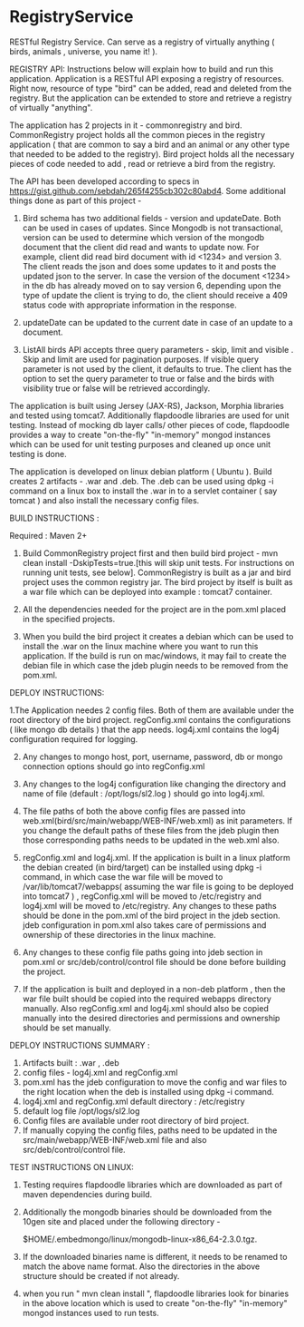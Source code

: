 # RegistryService
RESTful Registry Service. Can serve as a registry of virtually anything ( birds, animals , universe, you name it! ). 

REGISTRY API:
Instructions below will explain how to build and run this application. Application is a RESTful API exposing a registry of resources. Right now, resource of type "bird" can be added, read and deleted from the registry. But the application can be extended to store and retrieve a registry of virtually "anything".

The application has 2 projects in it - commonregistry and bird. CommonRegistry project holds all the common pieces in the registry application ( that are common to say a bird and an animal or any other type that needed to be added to the registry). Bird project holds all the necessary pieces of code needed to add , read or retrieve a bird from the registry.

The API has been developed according to specs in https://gist.github.com/sebdah/265f4255cb302c80abd4. Some additional things done as part of this project -

1. Bird schema has two additional fields - version and updateDate. Both can be used in cases of updates. Since Mongodb is not transactional, version can be used to determine which version of the mongodb document that the client did read and wants to update now. For example, client did read bird document with id <1234> and  version 3. The client reads the json and does some updates to it and posts the updated json to the server. In case the version of the document <1234> in the db has already moved on to say version 6, depending upon the type of update the client is trying to do, the client should receive a 409 status code with appropriate information in the response.

2. updateDate can be updated to the current date in case of an update to a document.

3. ListAll birds API accepts three query parameters - skip, limit and visible . Skip and limit are used for pagination purposes. If visible query parameter is not used by the client, it defaults to true. The client has the option to set the query parameter to true or false and the birds with visibility true or false will be retrieved accordingly.

The application is built using Jersey (JAX-RS), Jackson, Morphia libraries and tested using tomcat7. Additionally flapdoodle libraries are used for unit testing. Instead of mocking db layer calls/ other pieces of code, flapdoodle provides a way to create "on-the-fly"  "in-memory" mongod instances which can be used for unit testing purposes and cleaned up once unit testing is done.

The application is developed on linux debian platform ( Ubuntu ). Build creates 2 artifacts - .war and .deb. The .deb can be used using dpkg -i command on a linux box to install the .war in to a servlet container ( say tomcat ) and also install the necessary config files.


BUILD INSTRUCTIONS : 

Required : Maven 2+

1. Build CommonRegistry project first and then build bird project - mvn clean install -DskipTests=true.[this will skip unit tests. For instructions on running unit tests, see below]. CommonRegistry is built as a jar and bird project uses the common registry jar. The bird project by itself is built as a war file which can be deployed into example : tomcat7 container.

2. All the dependencies needed for the project are in the pom.xml placed in the specified projects.

3. When you build the bird project it creates a debian which can be used to install the .war on the linux machine where you want to run this application. If the build is run on mac/windows, it may fail to create the debian file in which case the jdeb plugin needs to be removed from the pom.xml.

DEPLOY INSTRUCTIONS:

1.The Application needes 2 config files. Both of them are available under the root directory of the bird project. regConfig.xml contains the configurations ( like mongo db details ) that the app needs. log4j.xml contains the log4j configuration required for logging. 

2. Any changes to mongo host, port, username, password, db or mongo connection options should go into regConfig.xml

3. Any changes to the log4j configuration like changing the directory and name of file (default : /opt/logs/sl2.log ) should go into log4j.xml.

4. The file paths of both the above config files are passed into web.xml(bird/src/main/webapp/WEB-INF/web.xml) as init parameters. If you change the default paths of these files from the jdeb plugin then those corresponding paths needs to be updated in the web.xml also.

3. regConfig.xml and log4j.xml. If the application is built in a linux platform the debian created (in bird/target) can be installed using dpkg -i command, in which case the war file will be moved to /var/lib/tomcat7/webapps( assuming the war file is going to be deployed into tomcat7 ) , regConfig.xml will be moved to /etc/registry and log4j.xml will be moved to /etc/registry. Any changes to these paths should be done in the pom.xml of the bird project in the jdeb section. jdeb configuration in pom.xml also takes care of permissions and ownership of these directories in the linux machine. 

4. Any changes to these config file paths going into jdeb section in pom.xml or src/deb/control/control file should be done before building the project.

5. If the application is built and deployed in a non-deb platform , then the war file built should be copied into the required webapps directory manually. Also regConfig.xml and log4j.xml should also be copied manually into the desired directories and permissions and ownership should be set manually.

DEPLOY INSTRUCTIONS SUMMARY : 

1. Artifacts built : .war ,  .deb
2. config files - log4j.xml and regConfig.xml 
3. pom.xml has the jdeb configuration to move the config and war files to the right location when the deb is installed using dpkg -i command. 
4. log4j.xml and regConfig.xml default directory : /etc/registry
5. default log file /opt/logs/sl2.log
6. Config files are available under root directory of bird project.
7. If manually copying the config files, paths need to be updated in the src/main/webapp/WEB-INF/web.xml file and also src/deb/control/control file.

TEST INSTRUCTIONS ON LINUX:

1. Testing requires flapdoodle libraries which are downloaded as part of maven dependencies during build.
2. Additionally the mongodb binaries should be downloaded from the 10gen site and placed under the following directory  - 

   $HOME/.embedmongo/linux/mongodb-linux-x86_64-2.3.0.tgz.
3. If the downloaded binaries name is different, it needs to be renamed to match the above name format. Also the directories in the above structure should be created if not already.

4. when you run " mvn clean install ", flapdoodle libraries look for binaries in the above location which is used to create "on-the-fly"  "in-memory" mongod instances used to run tests.




